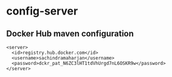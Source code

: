 # config-server

## Docker Hub maven configuration
```
<server>
  <id>registry.hub.docker.com</id>
  <username>sachindramaharjan</username>
  <password>dckr_pat_N6ZC3lHT1tdVhUrgd7nL6OSKR9w</password>
</server>
```
